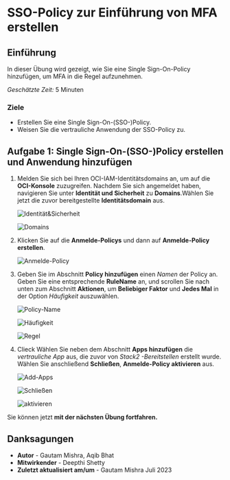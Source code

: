 # SSO-Policy zur Einführung von MFA erstellen

## Einführung

In dieser Übung wird gezeigt, wie Sie eine Single Sign-On-Policy hinzufügen, um MFA in die Regel aufzunehmen.

_Geschätzte Zeit:_ 5 Minuten

### Ziele

*   Erstellen Sie eine Single Sign-On-(SSO-)Policy.
*   Weisen Sie die vertrauliche Anwendung der SSO-Policy zu.

## Aufgabe 1: Single Sign-On-(SSO-)Policy erstellen und Anwendung hinzufügen

1.  Melden Sie sich bei Ihren OCI-IAM-Identitätsdomains an, um auf die **OCI-Konsole** zuzugreifen. Nachdem Sie sich angemeldet haben, navigieren Sie unter **Identität und Sicherheit** zu **Domains**.Wählen Sie jetzt die zuvor bereitgestellte **Identitätsdomain** aus.
    
    ![Identität&amp;Sicherheit](./images/identity-security.png "Identität&amp;Sicherheit")
    
    ![Domains](./images/domains.png "Domains")
    
2.  Klicken Sie auf die **Anmelde-Policys** und dann auf **Anmelde-Policy erstellen**.
    
    ![Anmelde-Policy](./images/sign-on-policy.png "Anmelde-Policy")
    
3.  Geben Sie im Abschnitt **Policy hinzufügen** einen _Namen_ der Policy an. Geben Sie eine entsprechende **RuleName** an, und scrollen Sie nach unten zum Abschnitt **Aktionen**, um **Beliebiger Faktor** und **Jedes Mal** in der Option _Häufigkeit_ auszuwählen.
    
    ![Policy-Name](./images/policy-name.png "Policy-Name")
    
    ![Häufigkeit](./images/frequency.png "Häufigkeit")
    
    ![Regel](./images/rule.png "Regel")
    
4.  Clieck Wählen Sie neben dem Abschnitt **Apps hinzufügen** die _vertrauliche App_ aus, die zuvor von _Stack2 -Bereitstellen_ erstellt wurde. Wählen Sie anschließend **Schließen**, **Anmelde-Policy aktivieren** aus.
    
    ![Add-Apps](./images/add-apps.png "Add-Apps")
    
    ![Schließen](./images/close.png "Schließen")
    
    ![aktivieren](./images/activate.png "aktivieren")
    

Sie können jetzt **mit der nächsten Übung fortfahren.**

## Danksagungen

*   **Autor** - Gautam Mishra, Aqib Bhat
*   **Mitwirkender** - Deepthi Shetty
*   **Zuletzt aktualisiert am/um** - Gautam Mishra Juli 2023